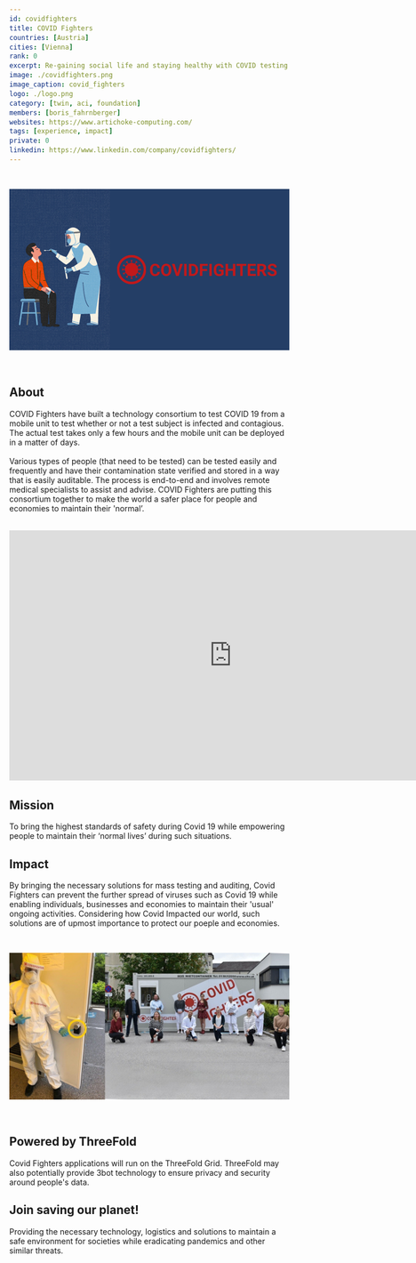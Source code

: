 ```yaml
---
id: covidfighters
title: COVID Fighters
countries: [Austria]
cities: [Vienna]
rank: 0
excerpt: Re-gaining social life and staying healthy with COVID testing solution on Crystal Twin.
image: ./covidfighters.png
image_caption: covid_fighters
logo: ./logo.png
category: [twin, aci, foundation]
members: [boris_fahrnberger]
websites: https://www.artichoke-computing.com/
tags: [experience, impact]
private: 0
linkedin: https://www.linkedin.com/company/covidfighters/
---
```


<br/>

![covid](./covidfighters2.png)

<br/>

## About

COVID Fighters have built a technology consortium to test COVID 19 from a mobile unit to test whether or not a test subject is infected and contagious. The actual test takes only a few hours and the mobile unit can be deployed in a matter of days.
<br/>
<br/>
Various types of people (that need to be tested) can be tested easily and frequently and have their contamination state verified and stored in a way that is easily auditable. The process is end-to-end and involves remote medical specialists to assist and advise. COVID Fighters are putting this consortium together to make the world a safer place for people and economies to maintain their 'normal’.

<BR>

<iframe src="https://player.vimeo.com/video/412336565" width="800" height="450" frameborder="0" allow="autoplay; fullscreen" allowfullscreen></iframe>

<BR>

## Mission

To bring the highest standards of safety during Covid 19 while empowering people to maintain their ‘normal lives’ during such situations.

## Impact

By bringing the necessary solutions for mass testing and auditing, Covid Fighters can prevent the further spread of viruses such as Covid 19 while enabling individuals, businesses and economies to maintain their 'usual' ongoing activities. Considering how Covid Impacted our world, such solutions are of upmost importance to protect our poeple and economies.

<br/>

![covidfighters](./covidfighters_action.jpg)

<br/>

## Powered by ThreeFold

Covid Fighters applications will run on the ThreeFold Grid. ThreeFold may also potentially provide 3bot technology to ensure privacy and security around people's data.

## Join saving our planet!

Providing the necessary technology, logistics and solutions to maintain a safe environment for societies while eradicating pandemics and other similar threats.

<!-- ## TFGrid Solution

### Roadmap
 -->

